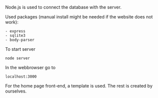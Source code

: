 Node.js is used to connect the database with the server.

Used packages (manual install might be needed if the website does not work):
```
- express
- sqlite3
- body-parser
```

To start server
```
node server
```
In the webbrowser go to
```
localhost:3000
```
For the home page front-end, a template is used. The rest is created by ourselves.
